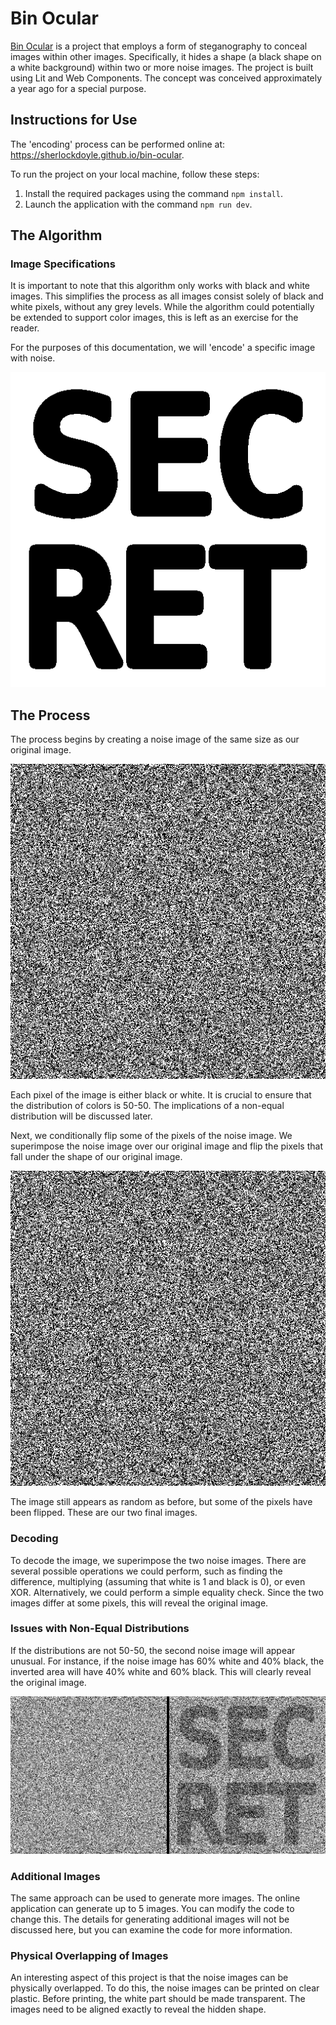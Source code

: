 # Bin Ocular

[Bin Ocular](https://sherlockdoyle.github.io/bin-ocular) is a project that employs a form of steganography to conceal images within other images. Specifically, it hides a shape (a black shape on a white background) within two or more noise images. The project is built using Lit and Web Components. The concept was conceived approximately a year ago for a special purpose.

## Instructions for Use

The 'encoding' process can be performed online at: https://sherlockdoyle.github.io/bin-ocular.

To run the project on your local machine, follow these steps:

1. Install the required packages using the command `npm install`.
2. Launch the application with the command `npm run dev`.

## The Algorithm

### Image Specifications

It is important to note that this algorithm only works with black and white images. This simplifies the process as all images consist solely of black and white pixels, without any grey levels. While the algorithm could potentially be extended to support color images, this is left as an exercise for the reader.

For the purposes of this documentation, we will 'encode' a specific image with noise.

![Secret Image](imgs/secret.png)

## The Process

The process begins by creating a noise image of the same size as our original image.

![Noise Image](imgs/noise1.png)

Each pixel of the image is either black or white. It is crucial to ensure that the distribution of colors is 50-50. The implications of a non-equal distribution will be discussed later.

Next, we conditionally flip some of the pixels of the noise image. We superimpose the noise image over our original image and flip the pixels that fall under the shape of our original image.

![Flipped Image](imgs/noise2.png)

The image still appears as random as before, but some of the pixels have been flipped. These are our two final images.

### Decoding

To decode the image, we superimpose the two noise images. There are several possible operations we could perform, such as finding the difference, multiplying (assuming that white is 1 and black is 0), or even XOR. Alternatively, we could perform a simple equality check. Since the two images differ at some pixels, this will reveal the original image.

### Issues with Non-Equal Distributions

If the distributions are not 50-50, the second noise image will appear unusual. For instance, if the noise image has 60% white and 40% black, the inverted area will have 40% white and 60% black. This will clearly reveal the original image.

![Bad Noise Image](imgs/bad-noise.png)

### Additional Images

The same approach can be used to generate more images. The online application can generate up to 5 images. You can modify the code to change this. The details for generating additional images will not be discussed here, but you can examine the code for more information.

### Physical Overlapping of Images

An interesting aspect of this project is that the noise images can be physically overlapped. To do this, the noise images can be printed on clear plastic. Before printing, the white part should be made transparent. The images need to be aligned exactly to reveal the hidden shape.
